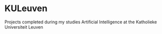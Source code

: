 # KULeuven

Projects completed during my studies Artificial Intelligence at the Katholieke Universiteit Leuven
